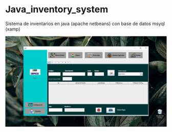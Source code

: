 # Java_inventory_system
Sistema de inventarios en java (apache netbeans) con base de datos msyql (xamp)

![](https://github.com/DanielRodriguez9/Java_inventory_system/blob/master/Captura%20de%20pantalla%20(10).png)
